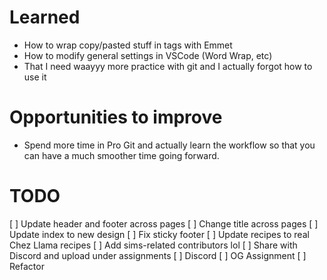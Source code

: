 # Learned
- How to wrap copy/pasted stuff in tags with Emmet
- How to modify general settings in VSCode (Word Wrap, etc)
- That I need waayyy more practice with git and I actually forgot how to use it

# Opportunities to improve
- Spend more time in Pro Git and actually learn the workflow so that you can have a much smoother time going forward.

# TODO
[ ] Update header and footer across pages
[ ] Change title across pages
[ ] Update index to new design
[ ] Fix sticky footer
[ ] Update recipes to real Chez Llama recipes
[ ] Add sims-related contributors lol
[ ] Share with Discord and upload under assignments
    [ ] Discord
    [ ] OG Assignment
    [ ] Refactor